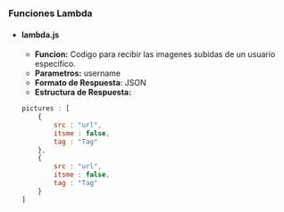 ### Funciones Lambda
* #### lambda.js
    * **Funcion:** Codigo para recibir las imagenes subidas de un usuario especifico.
    * **Parametros:** username
    * **Formato de Respuesta**: JSON
    * **Estructura de Respuesta:**
    ````js
	pictures : [
		{
			src : "url",
			itsme : false,
			tag : "Tag"
		},
		{
			src : "url",
			itsme : false,
			tag : "Tag"
		}
	]
    ````
